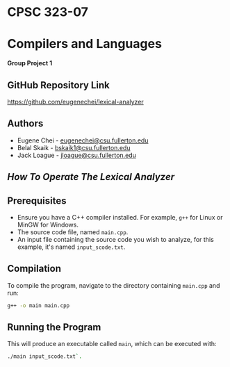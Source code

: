 # CPSC 323-07 
# Compilers and Languages
**Group Project 1**

**GitHub Repository Link**
----------
https://github.com/eugenechei/lexical-analyzer

**Authors**
-------
- Eugene Chei     - eugenechei@csu.fullerton.edu
- Belal Skaik     - bskaik1@csu.fullerton.edu
- Jack Loague     - jloague@csu.fullerton.edu

*How To Operate The Lexical Analyzer*
---------------------------------------
## Prerequisites
- Ensure you have a C++ compiler installed. For example, `g++` for Linux or MinGW for Windows.
- The source code file, named `main.cpp`.
- An input file containing the source code you wish to analyze, for this example, it's named `input_scode.txt`.

## Compilation

To compile the program, navigate to the directory containing `main.cpp` and run:
```bash
g++ -o main main.cpp
```
## Running the Program
This will produce an executable called `main`, which can be executed with:
```bash 
./main input_scode.txt`.
```
